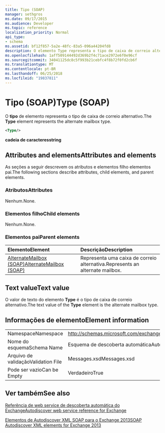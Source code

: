 ```yaml
---
title: Tipo (SOAP)
manager: sethgros
ms.date: 09/17/2015
ms.audience: Developer
ms.topic: reference
localization_priority: Normal
api_type:
- schema
ms.assetid: bf12f857-5a2e-48fc-83a5-096a44204fd8
description: O elemento Type representa o tipo de caixa de correio alternativo.
ms.openlocfilehash: 1aff509144492d369b2f4c71ace2972e6f0e96cf
ms.sourcegitcommit: 34041125dc8c5f993b21cebfc4f8b72f0fd2cb6f
ms.translationtype: MT
ms.contentlocale: pt-BR
ms.lasthandoff: 06/25/2018
ms.locfileid: "19837811"
---
```

# <a name="type-soap"></a><span data-ttu-id="ec754-103">Tipo (SOAP)</span><span class="sxs-lookup"><span data-stu-id="ec754-103">Type (SOAP)</span></span>

<span data-ttu-id="ec754-104">O **tipo** de elemento representa o tipo de caixa de correio alternativo.</span><span class="sxs-lookup"><span data-stu-id="ec754-104">The **Type** element represents the alternate mailbox type.</span></span> 
  
```XML
<Type/>
```

 <span data-ttu-id="ec754-105">**cadeia de caracteres**</span><span class="sxs-lookup"><span data-stu-id="ec754-105">**string**</span></span>
## <a name="attributes-and-elements"></a><span data-ttu-id="ec754-106">Attributes and elements</span><span class="sxs-lookup"><span data-stu-id="ec754-106">Attributes and elements</span></span>

<span data-ttu-id="ec754-107">As seções a seguir descrevem os atributos e elementos filho elementos pai.</span><span class="sxs-lookup"><span data-stu-id="ec754-107">The following sections describe attributes, child elements, and parent elements.</span></span>
  
### <a name="attributes"></a><span data-ttu-id="ec754-108">Atributos</span><span class="sxs-lookup"><span data-stu-id="ec754-108">Attributes</span></span>

<span data-ttu-id="ec754-109">Nenhum.</span><span class="sxs-lookup"><span data-stu-id="ec754-109">None.</span></span>
  
### <a name="child-elements"></a><span data-ttu-id="ec754-110">Elementos filho</span><span class="sxs-lookup"><span data-stu-id="ec754-110">Child elements</span></span>

<span data-ttu-id="ec754-111">Nenhum.</span><span class="sxs-lookup"><span data-stu-id="ec754-111">None.</span></span>
  
### <a name="parent-elements"></a><span data-ttu-id="ec754-112">Elementos pai</span><span class="sxs-lookup"><span data-stu-id="ec754-112">Parent elements</span></span>

|<span data-ttu-id="ec754-113">**Elemento**</span><span class="sxs-lookup"><span data-stu-id="ec754-113">**Element**</span></span>|<span data-ttu-id="ec754-114">**Descrição**</span><span class="sxs-lookup"><span data-stu-id="ec754-114">**Description**</span></span>|
|:-----|:-----|
|[<span data-ttu-id="ec754-115">AlternateMailbox (SOAP)</span><span class="sxs-lookup"><span data-stu-id="ec754-115">AlternateMailbox (SOAP)</span></span>](alternatemailbox-soap.md) <br/> |<span data-ttu-id="ec754-116">Representa uma caixa de correio alternativa.</span><span class="sxs-lookup"><span data-stu-id="ec754-116">Represents an alternate mailbox.</span></span>  <br/> |
   
## <a name="text-value"></a><span data-ttu-id="ec754-117">Text value</span><span class="sxs-lookup"><span data-stu-id="ec754-117">Text value</span></span>

<span data-ttu-id="ec754-118">O valor de texto do elemento **Type** é o tipo de caixa de correio alternativo.</span><span class="sxs-lookup"><span data-stu-id="ec754-118">The text value of the **Type** element is the alternate mailbox type.</span></span> 
  
## <a name="element-information"></a><span data-ttu-id="ec754-119">Informações de elemento</span><span class="sxs-lookup"><span data-stu-id="ec754-119">Element information</span></span>

|||
|:-----|:-----|
|<span data-ttu-id="ec754-120">Namespace</span><span class="sxs-lookup"><span data-stu-id="ec754-120">Namespace</span></span>  <br/> |http://schemas.microsoft.com/exchange/2010/Autodiscover  <br/> |
|<span data-ttu-id="ec754-121">Nome do esquema</span><span class="sxs-lookup"><span data-stu-id="ec754-121">Schema Name</span></span>  <br/> |<span data-ttu-id="ec754-122">Esquema de descoberta automática</span><span class="sxs-lookup"><span data-stu-id="ec754-122">Autodiscover schema</span></span>  <br/> |
|<span data-ttu-id="ec754-123">Arquivo de validação</span><span class="sxs-lookup"><span data-stu-id="ec754-123">Validation File</span></span>  <br/> |<span data-ttu-id="ec754-124">Messages.xsd</span><span class="sxs-lookup"><span data-stu-id="ec754-124">Messages.xsd</span></span>  <br/> |
|<span data-ttu-id="ec754-125">Pode ser vazio</span><span class="sxs-lookup"><span data-stu-id="ec754-125">Can be Empty</span></span>  <br/> |<span data-ttu-id="ec754-126">Verdadeiro</span><span class="sxs-lookup"><span data-stu-id="ec754-126">True</span></span>  <br/> |
   
## <a name="see-also"></a><span data-ttu-id="ec754-127">Ver também</span><span class="sxs-lookup"><span data-stu-id="ec754-127">See also</span></span>



[<span data-ttu-id="ec754-128">Referência de web service de descoberta automática do Exchange</span><span class="sxs-lookup"><span data-stu-id="ec754-128">Autodiscover web service reference for Exchange</span></span>](autodiscover-web-service-reference-for-exchange.md)
  
[<span data-ttu-id="ec754-129">Elementos de Autodiscover XML SOAP para o Exchange 2013</span><span class="sxs-lookup"><span data-stu-id="ec754-129">SOAP Autodiscover XML elements for Exchange 2013</span></span>](soap-autodiscover-xml-elements-for-exchange-2013.md)

